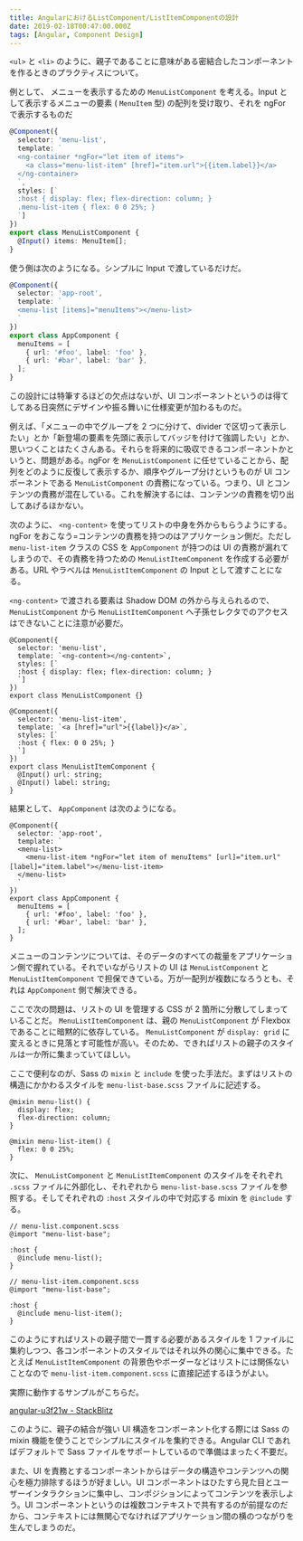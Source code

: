 ```yaml
---
title: AngularにおけるListComponent/ListItemComponentの設計
date: 2019-02-18T00:47:00.000Z
tags: [Angular, Component Design]
---
```


`<ul>` と `<li>` のように、親子であることに意味がある密結合したコンポーネントを作るときのプラクティスについて。

例として、 メニューを表示するための `MenuListComponent` を考える。Input として表示するメニューの要素 ( `MenuItem` 型) の配列を受け取り、それを ngFor で表示するものだ

```ts
@Component({
  selector: 'menu-list',
  template: `
  <ng-container *ngFor="let item of items">
    <a class="menu-list-item" [href]="item.url">{{item.label}}</a>
  </ng-container>
  `,
  styles: [`
  :host { display: flex; flex-direction: column; }
  .menu-list-item { flex: 0 0 25%; }
  `]
})
export class MenuListComponent {
  @Input() items: MenuItem[];
}
```

使う側は次のようになる。シンプルに Input で渡しているだけだ。

```ts
@Component({
  selector: 'app-root',
  template: `
  <menu-list [items]="menuItems"></menu-list>
  `
})
export class AppComponent {
  menuItems = [
    { url: '#foo', label: 'foo' },
    { url: '#bar', label: 'bar' },
  ];
}
```

この設計には特筆するほどの欠点はないが、UI コンポーネントというのは得てしてある日突然にデザインや振る舞いに仕様変更が加わるものだ。

例えば、「メニューの中でグループを 2 つに分けて、divider で区切って表示したい」とか「新登場の要素を先頭に表示してバッジを付けて強調したい」とか、思いつくことはたくさんある。それらを将来的に吸収できるコンポーネントかというと、問題がある。ngFor を `MenuListComponent` に任せていることから、配列をどのように反復して表示するか、順序やグループ分けというものが UI コンポーネントである `MenuListComponent` の責務になっている。つまり、UI とコンテンツの責務が混在している。これを解決するには、コンテンツの責務を切り出してあげるほかない。

次のように、 `<ng-content>` を使ってリストの中身を外からもらうようにする。 ngFor をおこなう=コンテンツの責務を持つのはアプリケーション側だ。ただし `menu-list-item` クラスの CSS を `AppComponent` が持つのは UI の責務が漏れてしまうので、その責務を持つための `MenuListItemComponent` を作成する必要がある。URL やラベルは `MenuListItemComponent` の Input として渡すことになる。

`<ng-content>` で渡される要素は Shadow DOM の外から与えられるので、 `MenuListComponent` から `MenuListItemComponent` へ子孫セレクタでのアクセスはできないことに注意が必要だ。

    @Component({
      selector: 'menu-list',
      template: `<ng-content></ng-content>`,
      styles: [`
      :host { display: flex; flex-direction: column; }
      `]
    })
    export class MenuListComponent {}

    @Component({
      selector: 'menu-list-item',
      template: `<a [href]="url">{{label}}</a>`,
      styles: [`
      :host { flex: 0 0 25%; }
      `]
    })
    export class MenuListItemComponent {
      @Input() url: string;
      @Input() label: string;
    }

結果として、 `AppComponent` は次のようになる。

    @Component({
      selector: 'app-root',
      template: `
      <menu-list>
        <menu-list-item *ngFor="let item of menuItems" [url]="item.url" [label]="item.label"></menu-list-item>　
      </menu-list>
      `
    })
    export class AppComponent {
      menuItems = [
        { url: '#foo', label: 'foo' },
        { url: '#bar', label: 'bar' },
      ];
    }

メニューのコンテンツについては、そのデータのすべての裁量をアプリケーション側で握れている。それでいながらリストの UI は `MenuListComponent` と `MenuListItemComponent` で担保できている。万が一配列が複数になろうとも、それは `AppComponent` 側で解決できる。

ここで次の問題は、リストの UI を管理する CSS が 2 箇所に分散してしまっていることだ。 `MenuListItemComponent` は、親の `MenuListComponent` が Flexbox であることに暗黙的に依存している。 `MenuListComponent` が `display: grid` に変えるときに見落とす可能性が高い。そのため、できればリストの親子のスタイルは一か所に集まっていてほしい。

ここで便利なのが、Sass の `mixin` と `include` を使った手法だ。まずはリストの構造にかかわるスタイルを `menu-list-base.scss` ファイルに記述する。

    @mixin menu-list() {
      display: flex;
      flex-direction: column;
    }

    @mixin menu-list-item() {
      flex: 0 0 25%;
    }

次に、 `MenuListComponent` と `MenuListItemComponent` のスタイルをそれぞれ `.scss` ファイルに外部化し、それぞれから `menu-list-base.scss` ファイルを参照する。そしてそれぞれの `:host` スタイルの中で対応する mixin を `@include` する。

    // menu-list.component.scss
    @import "menu-list-base";

    :host {
      @include menu-list();
    }

    // menu-list-item.component.scss
    @import "menu-list-base";

    :host {
      @include menu-list-item();
    }

このようにすればリストの親子間で一貫する必要があるスタイルを 1 ファイルに集約しつつ、各コンポーネントのスタイルではそれ以外の関心に集中できる。たとえば `MenuListItemComponent` の背景色やボーダーなどはリストには関係ないことなので `menu-list-item.component.scss` に直接記述するほうがよい。

実際に動作するサンプルがこちらだ。

[angular-u3f21w - StackBlitz](https://stackblitz.com/edit/angular-u3f21w?file=src%2Fapp%2Fapp.component.html)

このように、親子の結合が強い UI 構造をコンポーネント化する際には Sass の mixin 機能を使うことでシンプルにスタイルを集約できる。Angular CLI であればデフォルトで Sass ファイルをサポートしているので準備はまったく不要だ。

また、UI を責務とするコンポーネントからはデータの構造やコンテンツへの関心を極力排除するほうが好ましい。UI コンポーネントはひたすら見た目とユーザーインタラクションに集中し、コンポジションによってコンテンツを表示しよう。UI コンポーネントというのは複数コンテキストで共有するのが前提なのだから、コンテキストには無関心でなければアプリケーション間の横のつながりを生んでしまうのだ。
